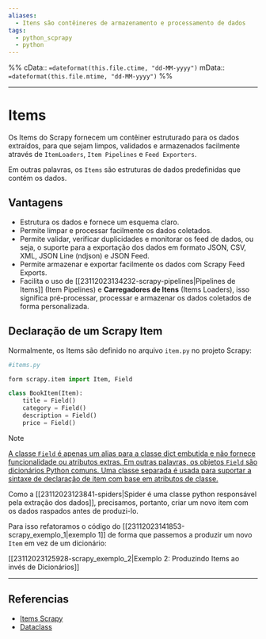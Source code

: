 ```yaml
---
aliases:
  - Itens são contêineres de armazenamento e processamento de dados
tags:
  - python_scprapy
  - python
---
```

%%
cData:: `=dateformat(this.file.ctime, "dd-MM-yyyy")`
mData:: `=dateformat(this.file.mtime, "dd-MM-yyyy")`
%%

___
# Items

Os Items do Scrapy fornecem um contêiner estruturado para os dados extraídos, para que sejam limpos, validados e armazenados facilmente através de `ItemLoaders`, `Item Pipelines` e `Feed Exporters`. 

Em outras palavras, os `Items` são estruturas de dados predefinidas que contém os dados. 

## Vantagens
 - Estrutura os dados e fornece um esquema claro.
 - Permite limpar e processar facilmente os dados coletados.
 - Permite validar, verificar duplicidades e monitorar os feed de dados, ou seja, o suporte para a exportação dos dados em formato JSON, CSV, XML, JSON Line (ndjson) e JSON Feed.
 - Permite armazenar e exportar facilmente os dados com Scrapy Feed Exports.
 - Facilita o uso de [[23112023134232-scrapy-pipelines|Pipelines de Items]] (Item Pipelines) e **Carregadores de Itens** (Items Loaders), isso significa pré-processar, processar e armazenar os dados coletados de forma personalizada.

## Declaração de um Scrapy Item

Normalmente, os Items são definido no arquivo `item.py` no projeto Scrapy:

```python
#items.py

form scrapy.item import Item, Field

class BookItem(Item):
	title = Field()
	category = Field()
	description = Field()
	price = Field()
```

>[!note]  
> [A classe `Field` é apenas um alias para a classe dict embutida e não fornece funcionalidade ou atributos extras. Em outras palavras, os objetos `Field` são dicionários Python comuns. Uma classe separada é usada para suportar a sintaxe de declaração de item com base em atributos de classe.](https://docs.scrapy.org/en/latest/topics/items.html#scrapy.item.scrapy.Field)


Como a [[23112023123841-spiders|Spider é uma classe python responsável pela extração dos dados]], precisamos, portanto, criar um novo item com os dados raspados antes de produzi-lo.

Para isso refatoramos o código do [[23112023141853-scrapy_exemplo_1|exemplo 1]] de forma que passemos a produzir um novo `Item` em vez de um dicionário:

[[23112023125928-scrapy_exemplo_2|Exemplo 2: Produzindo Items ao invés de Dicionários]]


---
## Referencias

- [Items Scrapy](https://docs.scrapy.org/en/latest/topics/items.html#module-scrapy.item)
- [Dataclass](https://pythonfluente.com/#_mais_detalhes_sobre_dataclass)
